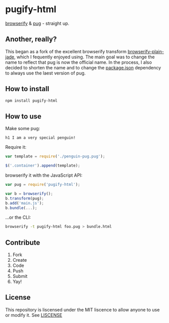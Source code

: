 # pugify-html

[browserify]: https://github.com/substack/node-browserify
[pug]: https://github.com/pugjs/pug
[browserify-plain-jade]: https://github.comredhotvengeance/browserify-plain-jade

[browserify] & [pug] - straight up.

## Another, really?

This began as a fork of the excellent browserify transform
[browserify-plain-jade], which I fequently enjoyed using. The main goal
was to change the name to reflect that pug is now the official name.
In the process, I also decided to shorten the name and to change the
[package.json](package.json) dependency to always use the laest version of
pug.

## How to install

```bash
npm install pugify-html
```

## How to use

Make some pug:

```pug
h1 I am a very special penguin!
```

Require it:

```js
var template = require('./penguin-pug.pug');

$('.container').append(template);
```

browserify it with the JavaScript API:

```js
var pug = require('pugify-html');

var b = browserify();
b.transform(pug);
b.add('main.js');
b.bundle(...);
```

...or the CLI:

```bash
browserify -t pugify-html foo.pug > bundle.html
```

## Contribute

1. Fork
2. Create
3. Code
4. Push
5. Submit
6. Yay!

## License

This repository is liscensed under the MIT liscence to allow anyone to use or
modify it. See [LISCENSE](LISCENSE)
